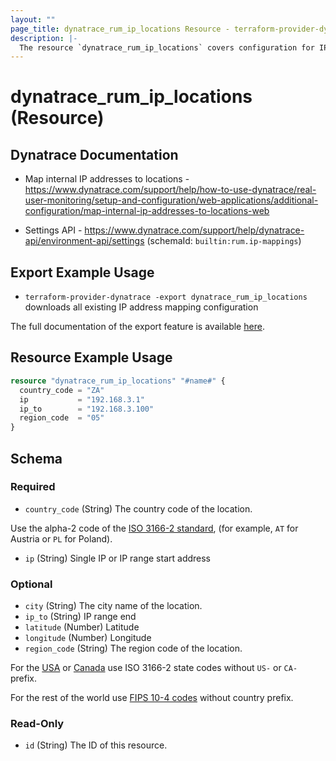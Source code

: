 ```yaml
---
layout: ""
page_title: dynatrace_rum_ip_locations Resource - terraform-provider-dynatrace"
description: |-
  The resource `dynatrace_rum_ip_locations` covers configuration for IP address mapping rules for real user monitoring
---
```


# dynatrace_rum_ip_locations (Resource)

## Dynatrace Documentation

- Map internal IP addresses to locations - https://www.dynatrace.com/support/help/how-to-use-dynatrace/real-user-monitoring/setup-and-configuration/web-applications/additional-configuration/map-internal-ip-addresses-to-locations-web

- Settings API - https://www.dynatrace.com/support/help/dynatrace-api/environment-api/settings (schemaId: `builtin:rum.ip-mappings`)

## Export Example Usage

- `terraform-provider-dynatrace -export dynatrace_rum_ip_locations` downloads all existing IP address mapping configuration

The full documentation of the export feature is available [here](https://registry.terraform.io/providers/dynatrace-oss/dynatrace/latest/docs/guides/export-v2).

## Resource Example Usage

```terraform
resource "dynatrace_rum_ip_locations" "#name#" {
  country_code = "ZA"
  ip           = "192.168.3.1"
  ip_to        = "192.168.3.100"
  region_code  = "05"
}
```

<!-- schema generated by tfplugindocs -->
## Schema

### Required

- `country_code` (String) The country code of the location. 

 Use the alpha-2 code of the [ISO 3166-2 standard](https://dt-url.net/iso3166-2), (for example, `AT` for Austria or `PL` for Poland).
- `ip` (String) Single IP or IP range start address

### Optional

- `city` (String) The city name of the location.
- `ip_to` (String) IP range end
- `latitude` (Number) Latitude
- `longitude` (Number) Longitude
- `region_code` (String) The region code of the location. 

 For the [USA](https://dt-url.net/iso3166us) or [Canada](https://dt-url.net/iso3166ca) use ISO 3166-2 state codes without `US-` or `CA-` prefix. 

 For the rest of the world use [FIPS 10-4 codes](https://dt-url.net/fipscodes) without country prefix.

### Read-Only

- `id` (String) The ID of this resource.
 